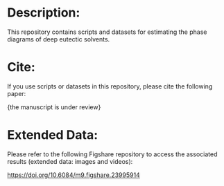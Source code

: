 # Description:
This repository contains scripts and datasets for estimating the phase diagrams of deep eutectic solvents.

# Cite:
If you use scripts or datasets in this repository, please cite the following paper:

{the manuscript is under review}

# Extended Data:
Please refer to the following Figshare repository to access the associated results (extended data: images and videos):

https://doi.org/10.6084/m9.figshare.23995914
